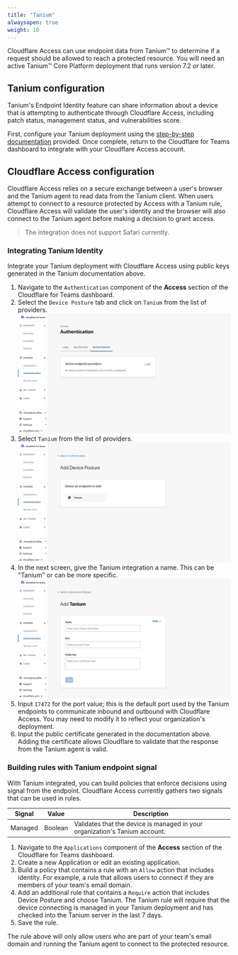 ```yaml
---
title: "Tanium"
alwaysopen: true
weight: 10
---
```


Cloudflare Access can use endpoint data from Tanium™ to determine if a request should be allowed to reach a protected resource. You will need an active Tanium™ Core Platform deployment that runs version 7.2 or later.

## Tanium configuration

Tanium's Endpoint Identity feature can share information about a device that is attempting to authenticate through Cloudflare Access, including patch status, management status, and vulnerabilities score.

First, configure your Tanium deployment using the [step-by-step documentation](https://docs.tanium.com/endpoint_identity/endpoint_identity/userguide.html) provided. Once complete, return to the Cloudflare for Teams dashboard to integrate with your Cloudflare Access account.

## Cloudflare Access configuration

Cloudflare Access relies on a secure exchange between a user's browser and the Tanium agent to read data from the Tanium client. When users attempt to connect to a resource protected by Access with a Tanium rule, Cloudflare Access will validate the user's identity and the browser will also connect to the Tanium agent before making a decision to grant access.

> The integration does not support Safari currently.

### Integrating Tanium Identity

Integrate your Tanium deployment with Cloudflare Access using public keys generated in the Tanium documentation above.

1. Navigate to the `Authentication` component of the **Access** section of the Cloudflare for Teams dashboard.
1. Select the `Device Posture` tab and click on `Tanium` from the list of providers.
    ![Configuring Access Policy](../static/tanium/add-posture.png)
1. Select `Tanium` from the list of providers.
    ![Configuring Access Policy](../static/tanium/select-tanium.png)
1. In the next screen, give the Tanium integration a name. This can be "Tanium" or can be more specific.
        ![Configuring Access Policy](../static/tanium/add-tanium.png)
1. Input `17472` for the port value; this is the default port used by the Tanium endpoints to communicate inbound and outbound with Cloudflare Access. You may need to modify it to reflect your organization's deployment.
1. Input the public certificate generated in the documentation above. Adding the certificate allows Cloudflare to validate that the response from the Tanium agent is valid.

### Building rules with Tanium endpoint signal

With Tanium integrated, you can build policies that enforce decisions using signal from the endpoint. Cloudflare Access currently gathers two signals that can be used in rules.

|Signal|Value|Description|
|---|---|---|
|Managed|Boolean|Validates that the device is managed in your organization's Tanium account.|

1. Navigate to the `Applications` component of the **Access** section of the Cloudflare for Teams dashboard.
1. Create a new Application or edit an existing application.
1. Build a policy that contains a rule with an `Allow` action that includes identity. For example, a rule that allows users to connect if they are members of your team's email domain.
1. Add an additional rule that contains a `Require` action that includes Device Posture and choose Tanium. The Tanium rule will require that the device connecting is managed in your Tanium deployment and has checked into the Tanium server in the last 7 days.
1. Save the rule.

The rule above will only allow users who are part of your team's email domain and running the Tanium agent to connect to the protected resource.